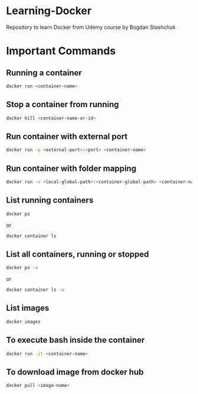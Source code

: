 # Learning-Docker
Repository to learn Docker from Udemy course by Bogdan Stashchuk

# Important Commands

## Running a container

```bash
docker run <container-name>
```

## Stop a container from running

```bash
docker kill <container-name-or-id>
```

## Run container with external port

```bash
docker run -p <external-port>:<port> <container-name>
```

## Run container with folder mapping

```bash
docker run -v <local-global-path>:<container-global-path> <container-name>
```

## List running containers

```bash
docker ps
```

or

```bash
docker container ls
```

## List all containers, running or stopped

```bash
docker ps -a
```
or

```bash
docker container ls -a
```

## List images

```bash
docker images
```

## To execute bash inside the container

```bash
docker run -it <container-name>
```

## To download image from docker hub

```bash
docker pull <image-name>
```